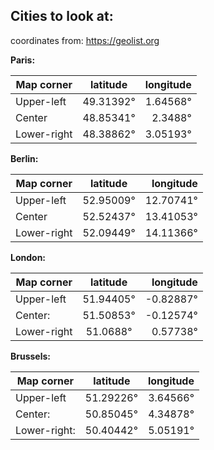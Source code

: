 ## Cities to look at:

coordinates from: https://geolist.org


**Paris:**

|Map corner|	latitude	|longitude|
|-------------|:---------:|----------:|
|Upper-left|	49.31392°|	1.64568°|
|Center |48.85341°|2.3488°|
|Lower-right |48.38862°|	3.05193°|

**Berlin:**

| Map corner	| latitude	| longitude |
|-------------|:---------:|----------:|
| Upper-left | 52.95009°|	12.70741° |
| Center	| 52.52437° |	13.41053°|
| Lower-right |	52.09449°|	14.11366°|


**London:**

|Map corner	|latitude	|longitude|
|-------------|:---------:|----------:|
|Upper-left	|51.94405° |	-0.82887°|
|Center:	|51.50853° |	-0.12574°|
|Lower-right |	51.0688°|	0.57738°|


**Brussels:**

|Map corner|	latitude|	longitude|
|-------------|:---------:|----------:|
|Upper-left	|51.29226°|	3.64566°|
|Center:|	50.85045°|	4.34878°|
|Lower-right:	|50.40442°|	5.05191°|
